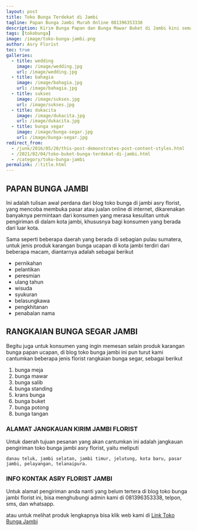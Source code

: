 ```yaml
---
layout: post
title: Toko Bunga Terdekat di Jambi
tagline: Papan Bunga Jambi Murah Online 081396353338
description: Kirim Bunga Papan dan Bunga Mawar Buket di Jambi kini semakin mudah dan simpel karena hadirnya salah satu florist jambi terbaik.
tags: [tokobunga]
image: /image/toko-bunga-jambi.png
author: Asry Florist
toc: true
galleries:
  - title: wedding
    image: /image/wedding.jpg
    url: /image/wedding.jpg
  - title: bahagia
    image: /image/bahagia.jpg
    url: /image/bahagia.jpg
  - title: sukses
    image: /image/sukses.jpg
    url: /image/sukses.jpg
  - title: dukacita
    image: /image/dukacita.jpg
    url: /image/dukacita.jpg
  - title: bunga segar
    image: /image/bunga-segar.jpg
    url: /image/bunga-segar.jpg
redirect_from:
  - /junk/2016/05/20/this-post-demonstrates-post-content-styles.html
  - /2021/02/04/toko-buket-bunga-terdekat-di-jambi.html
  - /category/toko-bunga-jambi
permalink: /:title.html
---
```


## PAPAN BUNGA JAMBI 
Ini adalah tulisan awal perdana dari blog toko bunga di jambi asry florist, yang mencoba membuka pasar atau jualan online di internet, dikarenakan banyaknya permintaan dari
konsumen yang merasa kesulitan untuk pengiriman di dalam kota jambi, khususnya bagi konsumen yang berada dari luar kota.

Sama seperti beberapa daerah yang berada di sebagian pulau sumatera, untuk jenis produk karangan bunga ucapan di kota jambi terdiri dari beberapa macam, diantarnya
adalah sebagai berikut
- pernikahan
- pelantikan
- peresmian
- ulang tahun
- wisuda
- syukuran
- belasungkawa
- pengkhitanan
- penabalan nama

## RANGKAIAN BUNGA SEGAR JAMBI

Begitu juga untuk konsumen yang ingin memesan selain produk karangan bunga papan ucapan, di blog toko bunga jambi ini pun turut kami cantumkan beberapa jenis florist rangkaian bunga segar,
sebagai berikut
1. bunga meja
2. bunga mawar
3. bunga salib
4. bunga standing
5. krans bunga
6. bunga buket
7. bunga potong
8. bunga tangan

### ALAMAT JANGKAUAN KIRIM JAMBI FLORIST

Untuk daerah tujuan pesanan yang akan cantumkan ini adalah jangkauan pengiriman toko bunga jambi asry florist, yaitu meliputi

```
danau teluk, jambi selatan, jambi timur, jelutung, kota baru, pasar jambi, pelayangan, telanaipura.
```

### INFO KONTAK ASRY FLORIST JAMBI

Untuk alamat pengiriman anda nanti yang belum tertera di blog toko bunga jambi florist ini, bisa menghubungi admin kami di 081396353338, telpon, sms, dan whatsapp.

atau untuk melihat produk lengkapnya bisa klik web kami di [Link Toko Bunga Jambi](https://www.tokobungaasryflorist.com/2012/12/toko-bunga-jambi-florist-toko-bunga-di.html "toko bunga di jambi")
